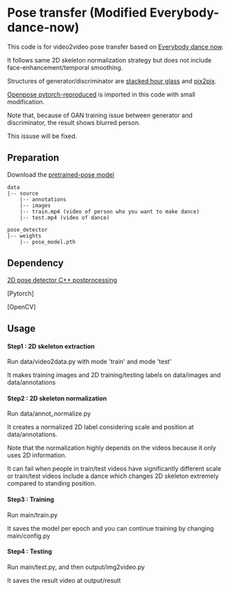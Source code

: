 Pose transfer (Modified Everybody-dance-now)
======

This code is for video2video pose transfer based on [Everybody dance now](https://arxiv.org/abs/1808.07371).

It follows same 2D skeleton normalization strategy but does not include face-enhancement/temporal smoothing. 

Structures of generator/discriminator are [stacked hour glass](https://arxiv.org/abs/1603.06937) and [pix2pix](https://arxiv.org/pdf/1711.11585.pdf).

[Openpose pytorch-reproduced](https://github.com/tensorboy/pytorch_Realtime_Multi-Person_Pose_Estimation) is imported in this code with small modification.

Note that, because of GAN training issue between generator and discriminator, the result shows blurred person. 

This issuse will be fixed.
   


## Preparation
Download the [pretrained-pose model](https://www.dropbox.com/s/ae071mfm2qoyc8v/pose_model.pth?dl=0)

    data
    |-- source
        |-- annotations
        |-- images
        |-- train.mp4 (video of person who you want to make dance)
        |-- test.mp4 (video of dance) 
        
    pose_detector
    |-- weights
        |-- pose_model.pth           
        

## Dependency

[2D pose detector C++ postprocessing](https://github.com/tensorboy/pytorch_Realtime_Multi-Person_Pose_Estimation/tree/master/lib/pafprocess)

[Pytorch]

[OpenCV]


## Usage

#### Step1 : 2D skeleton extraction
Run data/video2data.py with mode 'train' and mode 'test'

It makes training images and 2D training/testing labels on data/images and data/annotations

#### Step2 : 2D skeleton normalization

Run data/annot_normalize.py

It creates a normalized 2D label considering scale and position at data/annotations. 

Note that the normalization highly depends on the videos because it only uses 2D information.

It can fail when people in train/test videos have significantly different scale or train/test videos include a dance which changes 2D skeleton extremely compared to standing position.

#### Step3 : Training

Run main/train.py

It saves the model per epoch and you can continue training by changing main/config.py 

#### Step4 : Testing

Run main/test.py, and then output/img2video.py

It saves the result video at output/result

      

 



 